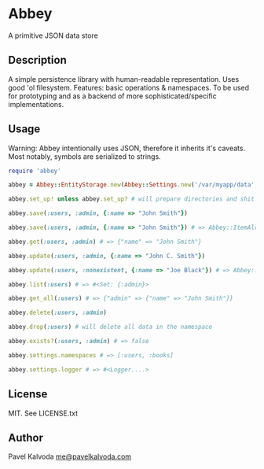 # Abbey

A primitive JSON data store

## Description

A simple persistence library with human-readable representation. Uses good 'ol filesystem. Features: basic operations & namespaces. To be used for prototyping and as a backend of more sophisticated/specific implementations.

## Usage

Warning: Abbey intentionally uses JSON, therefore it inherits it's caveats. Most notably, symbols are serialized to strings.

```ruby
require 'abbey'

abbey = Abbey::EntityStorage.new(Abbey::Settings.new('/var/myapp/data', [:users, :books]))

abbey.set_up! unless abbey.set_up? # will prepare directories and shit

abbey.save(:users, :admin, {:name => "John Smith"})

abbey.save(:users, :admin, {:name => "John Smith"}) # => Abbey::ItemAlreadyExistsError

abbey.get(:users, :admin) # => {"name" => "John Smith"}

abbey.update(:users, :admin, {:name => "John C. Smith"})

abbey.update(:users, :nonexistent, {:name => "Joe Black"}) # => Abbey::ItemNotFoundError

abbey.list(:users) # => #<Set: {:admin}>

abbey.get_all(:users) # => {"admin" => {"name" => "John Smith"}}

abbey.delete(:users, :admin)

abbey.drop(:users) # will delete all data in the namespace

abbey.exists?(:users, :admin) # => false

abbey.settings.namespaces # => [:users, :books]

abbey.settings.logger # => #<Logger....>
```

## License

MIT. See LICENSE.txt

## Author

Pavel Kalvoda <me@pavelkalvoda.com>